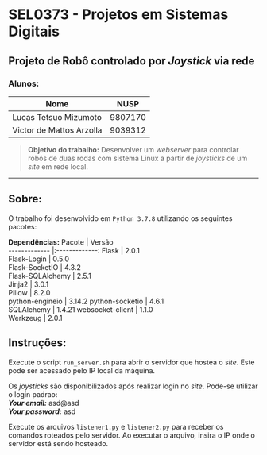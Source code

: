 # SEL0373 - Projetos em Sistemas Digitais


## Projeto de Robô controlado por *Joystick* via rede

### Alunos:
Nome        | NUSP  
------------- |:-------------:
Lucas Tetsuo Mizumoto | 9807170
Victor de Mattos Arzolla    |  9039312


>**Objetivo do trabalho:**
Desenvolver um *webserver* para controlar robôs de duas rodas com sistema Linux a partir de *joysticks* de um *site* em rede local.

___

## Sobre:
O trabalho foi desenvolvido em ```Python 3.7.8``` utilizando os seguintes pacotes:

**Dependências:**
Pacote         | Versão  
------------- |:-------------:
Flask            |  2.0.1  
Flask-Login      |  0.5.0  
Flask-SocketIO   |  4.3.2  
Flask-SQLAlchemy |  2.5.1  
Jinja2           |  3.0.1  
Pillow           |  8.2.0  
python-engineio  |  3.14.2 
python-socketio  |  4.6.1  
SQLAlchemy       |  1.4.21 
websocket-client |  1.1.0  
Werkzeug         |  2.0.1  

## Instruções:


Execute o script ```run_server.sh``` para abrir o servidor que hostea o *site*. Este pode ser acessado pelo IP local da máquina.
<br>

Os *joysticks* são disponibilizados após realizar login no *site*.
Pode-se utilizar o login padrao:
<br>
***Your email:*** asd@asd
<br>
***Your password:*** asd
<br>

Execute os arquivos ```listener1.py``` e ```listener2.py``` para receber os comandos roteados pelo servidor. Ao executar o arquivo, insira o IP onde o servidor está sendo hosteado.
